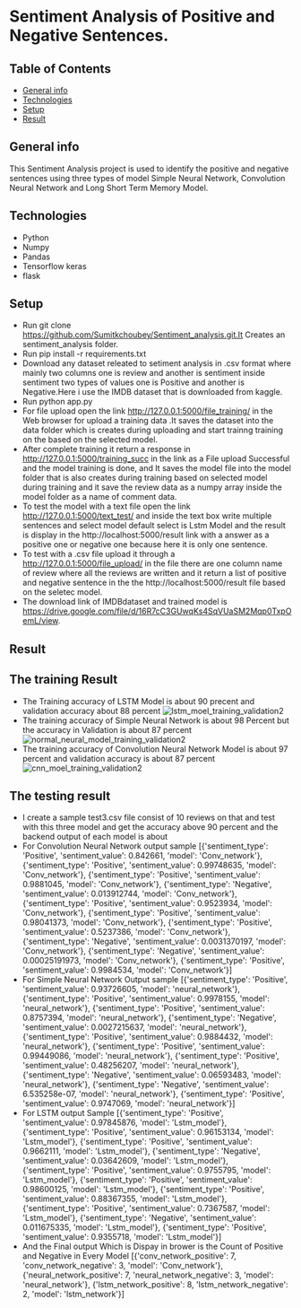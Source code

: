 # Sentiment Analysis of Positive and Negative Sentences.
## Table of Contents
* [General info](#general-info)
* [Technologies](#technologies)
* [Setup](#setup)
* [Result](#result)
## General info
This Sentiment Analysis project is used to identify the positive and negative sentences using three types of model  Simple Neural Network, Convolution Neural Network and Long Short Term Memory Model.
## Technologies
* Python
* Numpy
* Pandas
* Tensorflow keras
* flask

## Setup
  * Run git clone https://github.com/Sumitkchoubey/Sentiment_analysis.git.It Creates an sentiment_analysis folder.
  * Run pip install -r requirements.txt
  * Download any dataset releated to setiment analysis in .csv format where mainly two columns one is review and another is sentiment inside sentiment two types of values one is Positive and another is Negative.Here i use the IMDB dataset that is downloaded from kaggle.
  * Run python app.py
  * For file upload open the link http://127.0.0.1:5000/file_training/ in the Web browser for upload a training data .It saves the dataset into the data folder which is creates during uploading and start trainng training on the based on the selected model.
  * After complete training it return a response in http://127.0.0.1:5000/training_succ in the link as a File upload Successful and the model training is done, and It saves the model file into the model folder that is also creates during training based on selected model during training and it save the review data as a numpy array inside the model folder as a name of comment data.
  * To test the model with a  text file open the link http://127.0.0.1:5000/text_test/ and inside the text box write multiple sentences and select model default select is Lstm Model and the result is display in the http://localhost:5000/result link with a answer as a positive one or negative one because here it is only one sentence.
  * To test with a .csv file upload it through a http://127.0.0.1:5000/file_upload/ in the file there are one column name of review where all the reviews are written and it return a list of positive and negative sentence in the the http://localhost:5000/result  file based on the seletec model.
  * The download link of IMDBdataset and trained model is https://drive.google.com/file/d/16R7cC3GUwqKs4SqVUaSM2Mqp0TxpOemL/view.
  
## Result
 ## The training Result 
  * The Training accuracy of LSTM Model is about 90 precent and validation accuracy about 88 percent
    ![lstm_moel_training_validation2](https://user-images.githubusercontent.com/24955305/97660591-17b4ad00-1a98-11eb-86fb-7da3deb8611c.png)
  * The training accuracy of Simple Neural Network is about 98 Percent but the accuracy in Validation is about 87 percent
    ![normal_neural_model_training_validation2](https://user-images.githubusercontent.com/24955305/97660891-db358100-1a98-11eb-8133-7113e508ad83.png)
  * The training accuracy of Convolution Neural Network Model is about 97 percent and validation accuracy is about 87 percent
    ![cnn_moel_training_validation2](https://user-images.githubusercontent.com/24955305/97661131-8ba38500-1a99-11eb-802d-6ad6960e43bc.png)
 ## The testing result
 * I create a sample test3.csv file consist  of 10 reviews on that and test with this three model and get the accuracy above 90 percent and the backend output of each model is    about 
 * For Convolution Neural Network output sample
  [{'sentiment_type': 'Positive', 'sentiment_value': 0.842661, 'model': 'Conv_network'}, {'sentiment_type': 'Positive', 'sentiment_value': 0.99748635, 'model': 'Conv_network'}, {'sentiment_type': 'Positive', 'sentiment_value': 0.9881045, 'model': 'Conv_network'}, {'sentiment_type': 'Negative', 'sentiment_value': 0.013912744, 'model': 'Conv_network'}, {'sentiment_type': 'Positive', 'sentiment_value': 0.9523934, 'model': 'Conv_network'}, {'sentiment_type': 'Positive', 'sentiment_value': 0.98041373, 'model': 'Conv_network'}, {'sentiment_type': 'Positive', 'sentiment_value': 0.5237386, 'model': 'Conv_network'}, {'sentiment_type': 'Negative', 'sentiment_value': 0.0031370197, 'model': 'Conv_network'}, {'sentiment_type': 'Negative', 'sentiment_value': 0.00025191973, 'model': 'Conv_network'}, {'sentiment_type': 'Positive', 'sentiment_value': 0.9984534, 'model': 'Conv_network'}]
* For Simple Neural Network Output sample 
[{'sentiment_type': 'Positive', 'sentiment_value': 0.93726605, 'model': 'neural_network'}, {'sentiment_type': 'Positive', 'sentiment_value': 0.9978155, 'model': 'neural_network'}, {'sentiment_type': 'Positive', 'sentiment_value': 0.8757394, 'model': 'neural_network'}, {'sentiment_type': 'Negative', 'sentiment_value': 0.0027215637, 'model': 'neural_network'}, {'sentiment_type': 'Positive', 'sentiment_value': 0.9884432, 'model': 'neural_network'}, {'sentiment_type': 'Positive', 'sentiment_value': 0.99449086, 'model': 'neural_network'}, {'sentiment_type': 'Positive', 'sentiment_value': 0.48256207, 'model': 'neural_network'}, {'sentiment_type': 'Negative', 'sentiment_value': 0.06593483, 'model': 'neural_network'}, {'sentiment_type': 'Negative', 'sentiment_value': 6.535258e-07, 'model': 'neural_network'}, {'sentiment_type': 'Positive', 'sentiment_value': 0.9747069, 'model': 'neural_network'}]
* For LSTM output Sample
[{'sentiment_type': 'Positive', 'sentiment_value': 0.97845876, 'model': 'Lstm_model'}, {'sentiment_type': 'Positive', 'sentiment_value': 0.96153134, 'model': 'Lstm_model'}, {'sentiment_type': 'Positive', 'sentiment_value': 0.9662111, 'model': 'Lstm_model'}, {'sentiment_type': 'Negative', 'sentiment_value': 0.03642609, 'model': 'Lstm_model'}, {'sentiment_type': 'Positive', 'sentiment_value': 0.9755795, 'model': 'Lstm_model'}, {'sentiment_type': 'Positive', 'sentiment_value': 0.98600125, 'model': 'Lstm_model'}, {'sentiment_type': 'Positive', 'sentiment_value': 0.88367355, 'model': 'Lstm_model'}, {'sentiment_type': 'Positive', 'sentiment_value': 0.7367587, 'model': 'Lstm_model'}, {'sentiment_type': 'Negative', 'sentiment_value': 0.011675335, 'model': 'Lstm_model'}, {'sentiment_type': 'Positive', 'sentiment_value': 0.9355718, 'model': 'Lstm_model'}]
* And the Final output Which is Dispay in brower is  the Count of Positive and Negative in Every Model
[{'conv_network_positive': 7, 'conv_network_negative': 3, 'model': 'Conv_network'}, {'neural_network_positive': 7, 'neural_network_negative': 3, 'model': 'neural_network'}, {'lstm_network_positive': 8, 'lstm_network_negative': 2, 'model': 'lstm_network'}]
